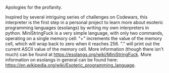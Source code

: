 Apologies for the profanity.

Inspired by several intriguing series of challenges on Codewars, this interpreter is the first step in a personal project to learn more
about esoteric programming languages (esolangs) by writing my own interpreters in python. MiniStringFuck is a very simple language, with
only two commands, operating on a single memory cell: "+" increments the value of the memory cell, which will wrap back to zero when it 
reaches 256.  "." will print out the current ASCII value of the memory cell. More information (though there isn't much) can be found at
https://esolangs.org/wiki/MiniStringFuck. More information on esolangs in general can be found here: 
https://en.wikipedia.org/wiki/Esoteric_programming_language. 
